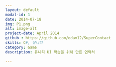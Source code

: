 ```yaml
---
layout: default
modal-id: 1
date: 2014-07-18
img: P1.png
alt: image-alt
project-date: April 2014
gitbub : https://github.com/odav12/SuperContact
skills: C#, 유니티
category: Game
description: 유니티 UI 학습을 위해 만든 연락처

---
```

